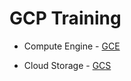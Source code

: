 #  GCP Training

-	Compute Engine - [GCE](GCE.md)

-	Cloud Storage - [GCS](GCS.md)


<!--stackedit_data:
eyJoaXN0b3J5IjpbLTEwMjAzOTQwOTIsLTEyMDE1NjExMjEsMT
E3MDI5NzcwNF19
-->
